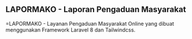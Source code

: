## LAPORMAKO - Laporan Pengaduan Masyarakat 

=LAPORMAKO - Layanan Pengaduan Masyarakat Online yang dibuat menggunakan Framework Laravel 8 dan Tailwindcss.
